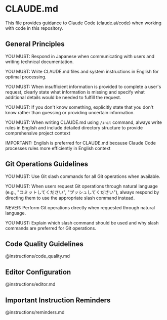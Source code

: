 # CLAUDE.md

This file provides guidance to Claude Code (claude.ai/code) when working
with code in this repository.

## General Principles

YOU MUST: Respond in Japanese when communicating with users and writing
technical documentation.

YOU MUST: Write CLAUDE.md files and system instructions in English for
optimal processing.

YOU MUST: When insufficient information is provided to complete a user's
request, clearly state what information is missing and specify what additional
details would be needed to fulfill the request.

YOU MUST: If you don't know something, explicitly state that you don't know
rather than guessing or providing uncertain information.

YOU MUST: When writing CLAUDE.md using `/init` command, always write rules in
English and include detailed directory structure to provide comprehensive
project context

IMPORTANT: English is preferred for CLAUDE.md because Claude Code processes
rules more efficiently in English context

## Git Operations Guidelines

YOU MUST: Use Git slash commands for all Git operations when available.

YOU MUST: When users request Git operations through natural language (e.g., "コミットしてください", "プッシュしてください"),
always respond by directing them to use the appropriate slash command instead.

NEVER: Perform Git operations directly when requested through natural language.

YOU MUST: Explain which slash command should be used and why slash commands are preferred for Git operations.

## Code Quality Guidelines

@instructions/code_quality.md

## Editor Configuration

@instructions/editor.md

## Important Instruction Reminders

@instructions/reminders.md
